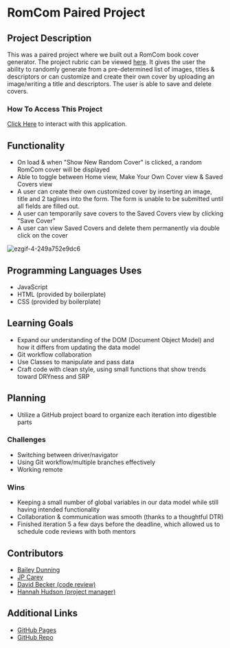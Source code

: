# RomCom Paired Project

## Project Description
This was a paired project where we built out a RomCom book cover generator. The project rubric can be viewed [here](https://frontend.turing.io/projects/module-1/romcom-pair.html). It gives the user the ability to randomly generate from a pre-determined list of images, titles & descriptors or can customize and create their own cover by uploading an image/writing a title and descriptors. The user is able to save and delete covers.

### How To Access This Project
[Click Here](https://baileydunning.github.io/romcom/) to interact with this application.

## Functionality
* On load & when "Show New Random Cover" is clicked, a random RomCom cover will be displayed
* Able to toggle between Home view, Make Your Own Cover view & Saved Covers view
* A user can create their own customized cover by inserting an image, title and 2 taglines into the form. The form is unable to be submitted until all fields are filled out.
* A user can temporarily save covers to the Saved Covers view by clicking "Save Cover"
* A user can view Saved Covers and delete them permanently via double click on the cover

![ezgif-4-249a752e9dc6](https://user-images.githubusercontent.com/67710155/91666216-47573100-eab8-11ea-82b4-177b437f7dca.gif)

## Programming Languages Uses
* JavaScript
* HTML (provided by boilerplate)
* CSS (provided by boilerplate)

## Learning Goals
* Expand our understanding of the DOM (Document Object Model) and how it differs from updating the data model
* Git workflow collaboration
* Use Classes to manipulate and pass data
* Craft code with clean style, using small functions that show trends toward DRYness and SRP

## Planning
* Utilize a GitHub project board to organize each iteration into digestible parts

### Challenges
* Switching between driver/navigator
* Using Git workflow/multiple branches effectively
* Working remote

### Wins
* Keeping a small number of global variables in our data model while still having intended functionality
* Collaboration & communication was smooth (thanks to a thoughtful DTR)
* Finished iteration 5 a few days before the deadline, which allowed us to schedule code reviews with both mentors

## Contributors
* [Bailey Dunning](https://github.com/baileydunning)
* [JP Carey](https://github.com/jaypeasee)
* [David Becker (code review)](https://github.com/davidbecker6081)
* [Hannah Hudson (project manager)](https://github.com/hannahhch)

## Additional Links
* [GitHub Pages](https://baileydunning.github.io/romcom/)
* [GitHub Repo](https://github.com/baileydunning/romcom)
